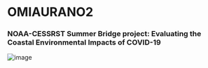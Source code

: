# OMIAURANO2

<h3>NOAA-CESSRST Summer Bridge project: Evaluating the Coastal Environmental Impacts of COVID-19</h3>


![image](https://user-images.githubusercontent.com/62675121/126703984-0d059cb5-a5c1-405e-a6db-097bac65ca89.png)
